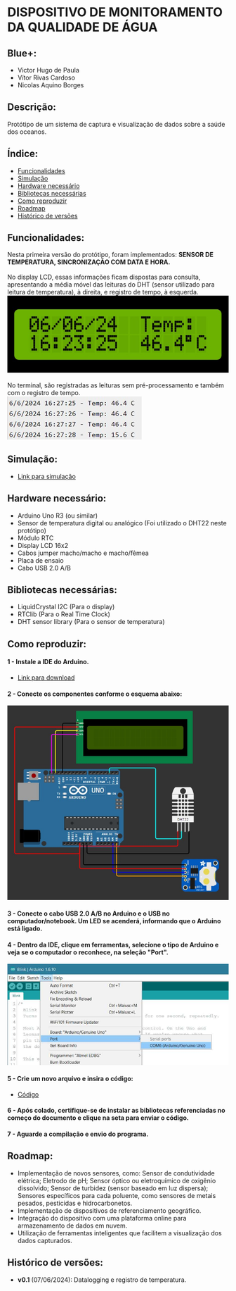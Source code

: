 # DISPOSITIVO DE MONITORAMENTO DA QUALIDADE DE ÁGUA

## Blue+:
* Victor Hugo de Paula
* Vítor Rivas Cardoso
* Nicolas Aquino Borges

## Descrição: 
Protótipo de um sistema de captura e visualização de dados sobre a saúde dos oceanos.

## Índice:
- <a href="#funcionalidades">Funcionalidades</a>
- <a href="#simulação">Simulação</a>
- <a href="#hardware">Hardware necessário</a>
- <a href="#bibliotecas">Bibliotecas necessárias</a>
- <a href="#reproduzir">Como reproduzir</a>
- <a href="#roadmap">Roadmap</a>
- <a href="#versoes">Histórico de versões</a>

<h2 id="funcionalidades">Funcionalidades:</h2>

Nesta primeira versão do protótipo, foram implementados: <b>SENSOR DE TEMPERATURA, SINCRONIZAÇÃO COM DATA E HORA.</b> <br><br>
No display LCD, essas informações ficam dispostas para consulta, apresentando a média móvel das leituras do DHT (sensor utilizado para leitura de temperatura), à direita, e registro de tempo, à esquerda.
<br> <img src="./assets/info.display.jpg" alt="informações do display">
<br><br>
No terminal, são registradas as leituras sem pré-processamento e também com o registro de tempo.
<br> <img src="./assets/info.terminal.jpg" alt="informações do terminal">

<h2 id="simulacao">Simulação:</h2>

* [Link para simulação](https://wokwi.com/projects/399970115915742209)

<h2 id="hardware">Hardware necessário:</h2>

- Arduino Uno R3 (ou similar)
- Sensor de temperatura digital ou analógico (Foi utilizado o DHT22 neste protótipo)
- Módulo RTC
- Display LCD 16x2
- Cabos jumper macho/macho e macho/fêmea
- Placa de ensaio
- Cabo USB 2.0 A/B

<h2 id="bibliotecas">Bibliotecas necessárias:</h2>

- LiquidCrystal I2C (Para o display)
- RTClib (Para o Real Time Clock)
- DHT sensor library (Para o sensor de temperatura)

<h2 id="reproduzir">Como reproduzir:</h2>

#### 1 - Instale a IDE do Arduino.
- [Link para download](https://support.arduino.cc/hc/en-us/articles/360019833020-Download-and-install-Arduino-IDE)

#### 2 - Conecte os componentes conforme o esquema abaixo:
<img src="./assets/build.guide.jpg" alt="imagem de referência para montagem">

#### 3 - Conecte o cabo USB 2.0 A/B no Arduino e o USB no computador/notebook. Um LED se acenderá, informando que o Arduino está ligado.

#### 4 - Dentro da IDE, clique em ferramentas, selecione o tipo de Arduino e veja se o computador o reconhece, na seleção "Port".
<img src="./assets/ide.guide.jpg" alt="imagem de referência para ligar o arduino à máquina">

#### 5 - Crie um novo arquivo e insira o código:
- [Código](./code.ino)

#### 6 - Após colado, certifique-se de instalar as bibliotecas referenciadas no começo do documento e clique na seta para enviar o código.

#### 7 - Aguarde a compilação e envio do programa.

<h2 id="roadmap">Roadmap:</h2>

- Implementação de novos sensores, como: Sensor de condutividade elétrica; Eletrodo de pH; Sensor óptico ou eletroquímico de oxigênio dissolvido; Sensor de turbidez (sensor baseado em luz dispersa); Sensores específicos para cada poluente, como sensores de metais pesados, pesticidas e hidrocarbonetos.
- Implementação de dispositivos de referenciamento geográfico.
- Integração do dispositivo com uma plataforma online para armazenamento de dados em nuvem.
- Utilização de ferramentas inteligentes que facilitem a visualização dos dados capturados.

<h2 id="versoes">Histórico de versões:</h2>

- **v0.1** (07/06/2024): Datalogging e registro de temperatura.
